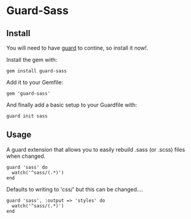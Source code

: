 # Guard-Sass

## Install

You will need to have [guard](http://github.com/guard/guard) to contine, so install it now!.

Install the gem with:

    gem install guard-sass

Add it to your Gemfile:

    gem 'guard-sass'

And finally add a basic setup to your Guardfile with:

    guard init sass


## Usage

A guard extension that allows you to easily rebuild .sass (or .scss) files when changed.

    guard 'sass' do
      watch('^sass/(.*)')
    end

Defaults to writing to 'css/' but this can be changed....

    guard 'sass', :output => 'styles' do
      watch('^sass/(.*)')
    end
